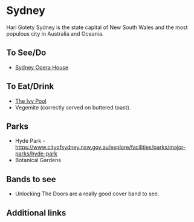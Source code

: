# Sydney
Hari Gotety
Sydney is the state capital of New South Wales and the most populous city in Australia and Oceania.

## To See/Do

* [Sydney Opera House](https://www.sydneyoperahouse.com)

## To Eat/Drink

* [The Ivy Pool](https://merivale.com/venues/poolclub/)
* Vegemite (correctly served on buttered toast).

## Parks 

* Hyde Park - https://www.cityofsydney.nsw.gov.au/explore/facilities/parks/major-parks/hyde-park
* Botanical Gardens

## Bands to see
* Unlocking The Doors are a really good cover band to see.

## Additional links
